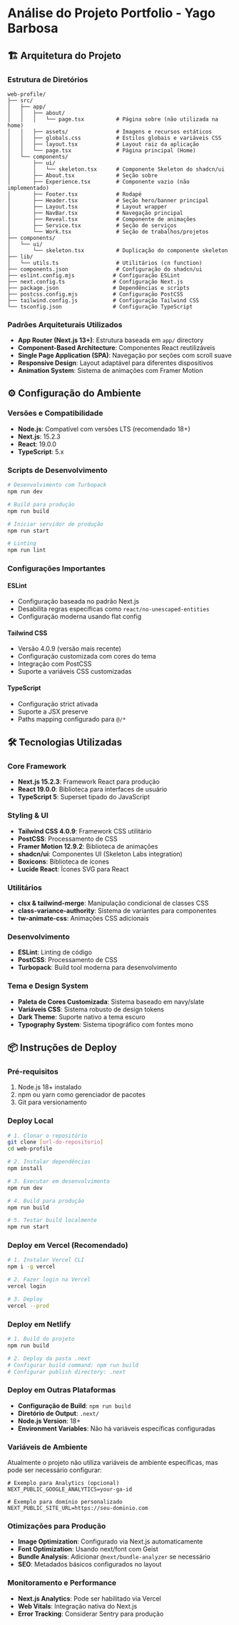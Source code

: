 # Análise do Projeto Portfolio - Yago Barbosa

## 🏗️ Arquitetura do Projeto

### Estrutura de Diretórios
```
web-profile/
├── src/
│   ├── app/
│   │   ├── about/
│   │   │   └── page.tsx          # Página sobre (não utilizada na home)
│   │   ├── assets/               # Imagens e recursos estáticos
│   │   ├── globals.css           # Estilos globais e variáveis CSS
│   │   ├── layout.tsx            # Layout raiz da aplicação
│   │   └── page.tsx              # Página principal (Home)
│   └── components/
│       ├── ui/
│       │   └── skeleton.tsx      # Componente Skeleton do shadcn/ui
│       ├── About.tsx             # Seção sobre
│       ├── Experience.tsx        # Componente vazio (não implementado)
│       ├── Footer.tsx            # Rodapé
│       ├── Header.tsx            # Seção hero/banner principal
│       ├── Layout.tsx            # Layout wrapper
│       ├── NavBar.tsx            # Navegação principal
│       ├── Reveal.tsx            # Componente de animações
│       ├── Service.tsx           # Seção de serviços
│       └── Work.tsx              # Seção de trabalhos/projetos
├── components/
│   └── ui/
│       └── skeleton.tsx          # Duplicação do componente skeleton
├── lib/
│   └── utils.ts                  # Utilitários (cn function)
├── components.json               # Configuração do shadcn/ui
├── eslint.config.mjs            # Configuração ESLint
├── next.config.ts               # Configuração Next.js
├── package.json                 # Dependências e scripts
├── postcss.config.mjs           # Configuração PostCSS
├── tailwind.config.js           # Configuração Tailwind CSS
└── tsconfig.json                # Configuração TypeScript
```

### Padrões Arquiteturais Utilizados
- **App Router (Next.js 13+)**: Estrutura baseada em `app/` directory
- **Component-Based Architecture**: Componentes React reutilizáveis
- **Single Page Application (SPA)**: Navegação por seções com scroll suave
- **Responsive Design**: Layout adaptável para diferentes dispositivos
- **Animation System**: Sistema de animações com Framer Motion

## ⚙️ Configuração do Ambiente

### Versões e Compatibilidade
- **Node.js**: Compatível com versões LTS (recomendado 18+)
- **Next.js**: 15.2.3
- **React**: 19.0.0
- **TypeScript**: 5.x

### Scripts de Desenvolvimento
```bash
# Desenvolvimento com Turbopack
npm run dev

# Build para produção
npm run build

# Iniciar servidor de produção
npm run start

# Linting
npm run lint
```

### Configurações Importantes

#### ESLint
- Configuração baseada no padrão Next.js
- Desabilita regras específicas como `react/no-unescaped-entities`
- Configuração moderna usando flat config

#### Tailwind CSS
- Versão 4.0.9 (versão mais recente)
- Configuração customizada com cores do tema
- Integração com PostCSS
- Suporte a variáveis CSS customizadas

#### TypeScript
- Configuração strict ativada
- Suporte a JSX preserve
- Paths mapping configurado para `@/*`

## 🛠️ Tecnologias Utilizadas

### Core Framework
- **Next.js 15.2.3**: Framework React para produção
- **React 19.0.0**: Biblioteca para interfaces de usuário
- **TypeScript 5**: Superset tipado do JavaScript

### Styling & UI
- **Tailwind CSS 4.0.9**: Framework CSS utilitário
- **PostCSS**: Processamento de CSS
- **Framer Motion 12.9.2**: Biblioteca de animações
- **shadcn/ui**: Componentes UI (Skeleton Labs integration)
- **Boxicons**: Biblioteca de ícones
- **Lucide React**: Ícones SVG para React

### Utilitários
- **clsx & tailwind-merge**: Manipulação condicional de classes CSS
- **class-variance-authority**: Sistema de variantes para componentes
- **tw-animate-css**: Animações CSS adicionais

### Desenvolvimento
- **ESLint**: Linting de código
- **PostCSS**: Processamento de CSS
- **Turbopack**: Build tool moderna para desenvolvimento

### Tema e Design System
- **Paleta de Cores Customizada**: Sistema baseado em navy/slate
- **Variáveis CSS**: Sistema robusto de design tokens
- **Dark Theme**: Suporte nativo a tema escuro
- **Typography System**: Sistema tipográfico com fontes mono

## 📦 Instruções de Deploy

### Pré-requisitos
1. Node.js 18+ instalado
2. npm ou yarn como gerenciador de pacotes
3. Git para versionamento

### Deploy Local
```bash
# 1. Clonar o repositório
git clone [url-do-repositorio]
cd web-profile

# 2. Instalar dependências
npm install

# 3. Executar em desenvolvimento
npm run dev

# 4. Build para produção
npm run build

# 5. Testar build localmente
npm run start
```

### Deploy em Vercel (Recomendado)
```bash
# 1. Instalar Vercel CLI
npm i -g vercel

# 2. Fazer login na Vercel
vercel login

# 3. Deploy
vercel --prod
```

### Deploy em Netlify
```bash
# 1. Build do projeto
npm run build

# 2. Deploy da pasta .next
# Configurar build command: npm run build
# Configurar publish directory: .next
```

### Deploy em Outras Plataformas
- **Configuração de Build**: `npm run build`
- **Diretório de Output**: `.next/`
- **Node.js Version**: 18+
- **Environment Variables**: Não há variáveis específicas configuradas

### Variáveis de Ambiente
Atualmente o projeto não utiliza variáveis de ambiente específicas, mas pode ser necessário configurar:
```env
# Exemplo para Analytics (opcional)
NEXT_PUBLIC_GOOGLE_ANALYTICS=your-ga-id

# Exemplo para domínio personalizado
NEXT_PUBLIC_SITE_URL=https://seu-dominio.com
```

### Otimizações para Produção
- **Image Optimization**: Configurado via Next.js automaticamente
- **Font Optimization**: Usando next/font com Geist
- **Bundle Analysis**: Adicionar `@next/bundle-analyzer` se necessário
- **SEO**: Metadados básicos configurados no layout

### Monitoramento e Performance
- **Next.js Analytics**: Pode ser habilitado via Vercel
- **Web Vitals**: Integração nativa do Next.js
- **Error Tracking**: Considerar Sentry para produção

